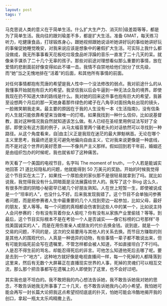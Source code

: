 ```yaml
---
layout: post
tags: Y
---
```


马克思说人类的意义在于简单生活。什么扩大生产力、消灭阶|级差距等等，都是为了简单生活。我向往的跟刘瑜差不多，都是扩大生活。准备 GMAT，每天练习听力，吃健康食品，打球锻炼身心，跟她视频跟她说话听她讲好玩的事给她讲好玩的事催促她睡觉晚安，对我来说应该是想象中的暑假扩大生活。可实际上我什么都没做成，我无所事事看天花板吃垃圾食品听浮躁的音乐一直发了二十几天的呆。就像亲手谋杀了二十几个无辜的孩子。那些对前途对理想看似那么重要的事情，放在爱情的悲剧面前好像变得如此不堪一击。我情不自禁地给他们划分了优先级，而“她”当之无愧地排在“活着”的后面，和其他所有事情的前面。

对任何事情都抱有荒唐的希望是我人性中一个没法修改的弱点。我对前途什么的从我懂事开始就抱有巨大的希望。我坚信我以后会牛逼到一种无法企及的境界。即使我现在扔不知道大体的路线是什么。我对她的回来这件事也抱有巨大的希望，我甚至设想两个月后的那一天她身着那件绿色的裙子在八角亭对面拐角处出现的镜头，一脸微笑朝我走来。最主要的原因在于我的人生没有一本《生活指南》，没有信条的人生就只能依靠希望来当做唯一的灯塔。如果我找到一种什么信仰，比如说基督教，面对这种情况我自然就知道该怎么做。有人已经在圣经里用例证法写好了全部，即使没有这方面的例子，从马太福音里两个骚老头的对话依然可以寻找到一种路径。从这个角度看来，自|由主|义正是我现在迷茫的最大罪魁祸首。无论在哪个主义里思考，我最终还是无可避免地偏向自由主义，它对我来说更像是一种底线，而不是对这个世界的美好愿景——不像共产主义那样。假如回到若干年前，婚姻还是由组织包办的时候呢，我也就省却了这种痛苦。

昨天看了一个美国的电视节目，名字叫 The moment of truth，一个人若是能诚实地回答 21 道比较隐私的问题，他就能得到 50 万美元的奖励。开始的时候我觉得这个节目实在太二了，如果找一个厚脸皮的家伙那不是很轻易就拿到了吗。就比如说我，我觉得我没有什么阴暗面是没法展露给世人的。我写了这个 Blog 这么久，有很多所谓的阴暗小秘密早已被几个好朋友熟知。人在世上短暂一生，即使被说成是一个“坦率的人”，也没什么不好。后来我发现我错了。这个节目不会单独问参赛者问题，而是把参赛者人生中最重要的几个人找到旁边一起参加，比如父母，最好的朋友，爱人等等。每一个问题的真相都会伤害到这些人中的某一个，比如说主持人会问参赛的：你有没有背着你女人偷吃？你有没有从家族产业里偷钱？等等。到最后，这个节目实际根本不是在考验一个人是否诚实——像它标榜的口号那样"寻找美国诚实的人"，而是在用伤害亲人或朋友的代价去换金钱。说到底，就是一个交易的问题，不同的是，这次的交易要用与其他人的关系去换。而节目方赚取的则是其他人的围观代价。人真是一种诡异的动物，有些事情一辈子都不敢说出来，但有可能到临死前会写在遗嘱里，不管怎样都会被人知道，不如直接坦白了不行吗。人是忍不得生前的骂名，却能忍得死后的非言。可他怎么知道他死后去哪了呢。要是去到一个"地方"，这种地方就好像是电视直播间一样，每一个死掉的人都降落到这里来，然后有无数个大屏幕正在直播现实世界的人事，死掉的灵魂们可以相互交流，那么那个把丑事都写在遗嘱上的人即使到了这里，也不会好过吧。

其实我也是不坦白的。我不敢把我的内心想法告诉她，我不敢告诉她我对她的思念，不敢告诉她我无所事事了二十几天，也不敢告诉她我内心的小希望。我怕她可能会再写一封长篇大论把我这点希望彻彻底底的扑灭，怕她可能会冷酷地揭开我的创口，拿起一瓶太太乐鸡精撒上去。
